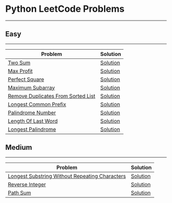 # Python LeetCode Problems
-----------


## Easy
--------

| Problem | Solution |
|-----------|---------|
| [Two Sum](https://leetcode.com/problems/two-sum/) | [Solution](https://github.com/mdh266/PythonPractice/blob/main/LeetCode/two-sum.py) |
| [Max Profit](https://leetcode.com/problems/best-time-to-buy-and-sell-stock/) | [Solution](https://github.com/mdh266/PythonPractice/blob/main/LeetCode/MaxProfit.py) |
| [Perfect Square](https://leetcode.com/problems/valid-perfect-square/) | [Solution](https://github.com/mdh266/PythonPractice/blob/main/LeetCode/PerfectSquare.py) |
| [Maximum Subarray](https://leetcode.com/problems/maximum-subarray/) | [Solution](https://github.com/mdh266/PythonPractice/blob/main/LeetCode/MaximumSubarray.py) |
| [Remove Duplicates From Sorted List](https://leetcode.com/problems/remove-duplicates-from-sorted-list/) | [Solution](https://github.com/mdh266/PythonPractice/blob/main/LeetCode/RemoveDuplicatesSortedList.py) |
| [Longest Common Prefix](https://leetcode.com/problems/longest-common-prefix/) | [Solution](https://github.com/mdh266/PythonPractice/blob/main/LeetCode/LongestCommonPrefix.py) |
| [Palindrome Number](https://leetcode.com/problems/palindrome-number/) | [Solution](https://github.com/mdh266/PythonPractice/blob/main/LeetCode/palindrome-number.py) |
| [Length Of Last Word](https://leetcode.com/problems/length-of-last-word/) | [Solution](https://github.com/mdh266/PythonPractice/blob/main/LeetCode/length-of-last-word.py) |
| [Longest Palindrome](https://leetcode.com/problems/longest-palindrome/) | [Solution](https://github.com/mdh266/PythonPractice/blob/main/LeetCode/LongestPalindrome.py) |



## Medium
----------
| Problem | Solution |
|-----------|---------|
| [Longest Substring Without Repeating Characters](https://leetcode.com/problems/longest-substring-without-repeating-characters/) | [Solution](https://github.com/mdh266/PythonPractice/blob/main/LeetCode/LongestSubstringWithoutRepeats.py) |
| [Reverse Integer](https://leetcode.com/problems/reverse-integer/) | [Solution](https://github.com/mdh266/PythonPractice/blob/main/LeetCode/reverse_integer.py) |
|[Path Sum](https://leetcode.com/problems/path-sum/) | [Solution](https://github.com/mdh266/PythonPractice/blob/main/LeetCode/path-sum.py) |
